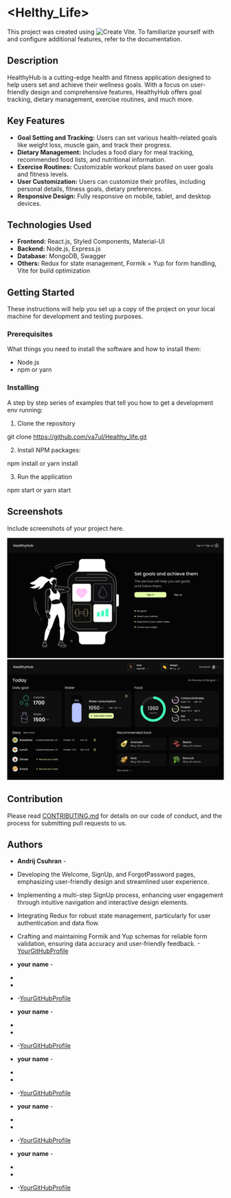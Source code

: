 # <Helthy_Life>

This project was created using ![Create Vite](https://vitejs.dev/). To
familiarize yourself with and configure additional features, refer to the
documentation.

## Description

<DESCRIPTION>

HealthyHub is a cutting-edge health and fitness application designed to help
users set and achieve their wellness goals. With a focus on user-friendly design
and comprehensive features, HealthyHub offers goal tracking, dietary management,
exercise routines, and much more.

## Key Features

- **Goal Setting and Tracking:** Users can set various health-related goals like
  weight loss, muscle gain, and track their progress.
- **Dietary Management:** Includes a food diary for meal tracking, recommended
  food lists, and nutritional information.
- **Exercise Routines:** Customizable workout plans based on user goals and
  fitness levels.
- **User Customization:** Users can customize their profiles, including personal
  details, fitness goals, dietary preferences.
- **Responsive Design:** Fully responsive on mobile, tablet, and desktop
  devices.

## Technologies Used

- **Frontend:** React.js, Styled Components, Material-UI
- **Backend:** Node.js, Express.js
- **Database:** MongoDB, Swagger
- **Others:** Redux for state management, Formik + Yup for form handling, Vite
  for build optimization

## Getting Started

These instructions will help you set up a copy of the project on your local
machine for development and testing purposes.

### Prerequisites

What things you need to install the software and how to install them:

- Node.js
- npm or yarn

### Installing

A step by step series of examples that tell you how to get a development env
running:

1. Clone the repository

git clone <https://github.com/va7ul/Healthy_life.git>

2. Install NPM packages:

npm install or yarn install

3.  Run the application

npm start or yarn start

## Screenshots

Include screenshots of your project here.

![Welcome Page](/src/assets/images/Welcome-page.png)
![Main Page](/src/assets/images/Main-page.png)

## Contribution

Please read [CONTRIBUTING.md](LINK_TO_YOUR_CONTRIBUTING_GUIDELINES) for details
on our code of conduct, and the process for submitting pull requests to us.

## Authors

- **Andrij Csuhran** -
- Developing the Welcome, SignUp, and ForgotPassword pages, emphasizing
  user-friendly design and streamlined user experience.
- Implementing a multi-step SignUp process, enhancing user engagement through
  intuitive navigation and interactive design elements.
- Integrating Redux for robust state management, particularly for user
  authentication and data flow.
- Crafting and maintaining Formik and Yup schemas for reliable form validation,
  ensuring data accuracy and user-friendly
  feedback. -[YourGitHubProfile](https://github.com/fairycreator)

- **your name** -
-
-
- -[YourGitHubProfile](LINK_TO_YOUR_GitHub_Profile)

- **your name** -
-
-
- -[YourGitHubProfile](LINK_TO_YOUR_GitHub_Profile)

- **your name** -
-
-
- -[YourGitHubProfile](LINK_TO_YOUR_GitHub_Profile)

- **your name** -
-
-
- -[YourGitHubProfile](LINK_TO_YOUR_GitHub_Profile)

- **your name** -
-
-
- -[YourGitHubProfile](LINK_TO_YOUR_GitHub_Profile)

<!-- See also the list of [contributors](LINK_TO_CONTRIBUTORS_PAGE) who participated
in this project. -->

##
